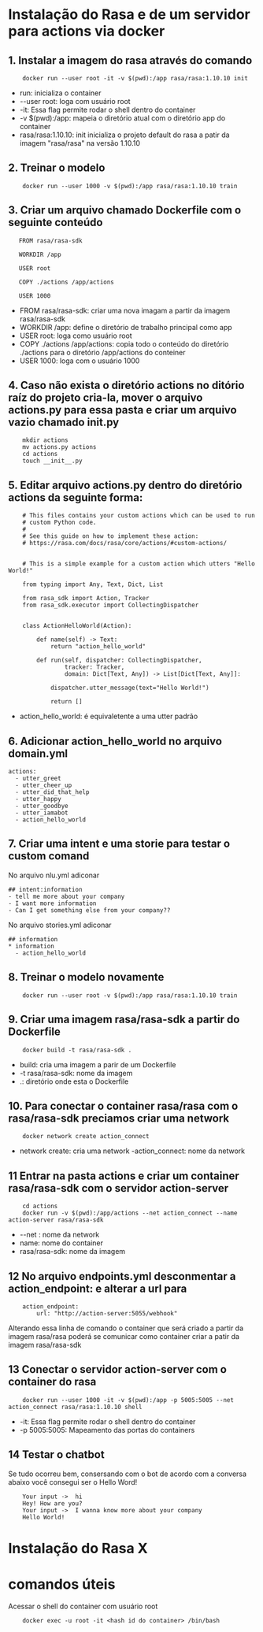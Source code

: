# Instalação do Rasa e de um servidor para actions via docker 

## 1. Instalar a imagem do rasa através do comando
```
    docker run --user root -it -v $(pwd):/app rasa/rasa:1.10.10 init
```
 - run: inicializa o container
 - --user root: loga com usuário root
 - -it: Essa flag permite rodar o shell dentro do container
 - -v $(pwd):/app: mapeia o diretório atual com o diretório app do container 
 - rasa/rasa:1.10.10: init inicializa o projeto default do rasa a patir da imagem "rasa/rasa" na versão 1.10.10

## 2. Treinar o modelo 
```
    docker run --user 1000 -v $(pwd):/app rasa/rasa:1.10.10 train
```

## 3. Criar um arquivo chamado Dockerfile com o seguinte conteúdo
```
   FROM rasa/rasa-sdk

   WORKDIR /app

   USER root

   COPY ./actions /app/actions

   USER 1000
```
 - FROM rasa/rasa-sdk: criar uma nova imagam a partir da imagem rasa/rasa-sdk
 - WORKDIR /app: define o diretório de trabalho principal como app
 - USER root: loga como usuário root
 - COPY ./actions /app/actions: copia todo o conteúdo do diretório ./actions para o diretório /app/actions do conteiner
 - USER 1000: loga com o usuário 1000

## 4. Caso não exista o diretório actions no ditório raíz do projeto cria-la, mover o arquivo actions.py para essa pasta e criar um arquivo vazio chamado __init__.py
```
    mkdir actions
    mv actions.py actions
    cd actions
    touch __init__.py
```

## 5. Editar arquivo actions.py  dentro do diretório actions da seguinte forma:
```
    # This files contains your custom actions which can be used to run
    # custom Python code.
    #
    # See this guide on how to implement these action:
    # https://rasa.com/docs/rasa/core/actions/#custom-actions/


    # This is a simple example for a custom action which utters "Hello World!"

    from typing import Any, Text, Dict, List

    from rasa_sdk import Action, Tracker
    from rasa_sdk.executor import CollectingDispatcher


    class ActionHelloWorld(Action):

        def name(self) -> Text:
            return "action_hello_world"

        def run(self, dispatcher: CollectingDispatcher,
                tracker: Tracker,
                domain: Dict[Text, Any]) -> List[Dict[Text, Any]]:

            dispatcher.utter_message(text="Hello World!")

            return []

```
- action_hello_world: é equivaletente a uma utter padrão

## 6. Adicionar action_hello_world no arquivo domain.yml
```
actions:
  - utter_greet
  - utter_cheer_up
  - utter_did_that_help
  - utter_happy
  - utter_goodbye
  - utter_iamabot
  - action_hello_world
```

## 7. Criar uma intent e uma storie para testar o custom comand
No arquivo nlu.yml adiconar
```
## intent:information
- tell me more about your company
- I want more information
- Can I get something else from your company??
```
No arquivo stories.yml adiconar
```
## information
* information
  - action_hello_world

```

## 8. Treinar o modelo novamente
```
    docker run --user root -v $(pwd):/app rasa/rasa:1.10.10 train
```

## 9. Criar uma imagem rasa/rasa-sdk a partir do Dockerfile
```
    docker build -t rasa/rasa-sdk .
```
 - build: cria uma imagem a parir de um Dockerfile
 - -t rasa/rasa-sdk: nome da imagem 
 - .: diretório onde esta o Dockerfile 

## 10. Para conectar o container rasa/rasa com o rasa/rasa-sdk preciamos criar uma network
```
    docker network create action_connect
```
 - network create: cria uma network
 -action_connect: nome da network 

## 11 Entrar na pasta actions e criar um container rasa/rasa-sdk com o servidor action-server
```
    cd actions
    docker run -v $(pwd):/app/actions --net action_connect --name action-server rasa/rasa-sdk
``` 
 - --net : nome da network
 - name: nome do container 
 - rasa/rasa-sdk: nome da imagem

## 12 No arquivo endpoints.yml desconmentar a action_endpoint: e alterar a url para
```
    action_endpoint:
        url: "http://action-server:5055/webhook"
```
Alterando essa linha de comando o container que será criado a partir da imagem rasa/rasa poderá se comunicar como container criar a patir da imagem rasa/rasa-sdk

## 13 Conectar o servidor action-server com o container do rasa
```
    docker run --user 1000 -it -v $(pwd):/app -p 5005:5005 --net action_connect rasa/rasa:1.10.10 shell
```
- -it: Essa flag permite rodar o shell dentro do container
- -p 5005:5005: Mapeamento das portas do containers

## 14 Testar o chatbot
Se tudo ocorreu bem, consersando com o bot de acordo com a conversa abaixo você consegui ser o Hello Word! 
```
    Your input ->  hi                                                                                                                             
    Hey! How are you?
    Your input ->  I wanna know more about your company                                                                                           
    Hello World!

```


# Instalação do Rasa X 

# comandos úteis
Acessar o shell do container com usuário root
```
    docker exec -u root -it <hash id do container> /bin/bash
```



